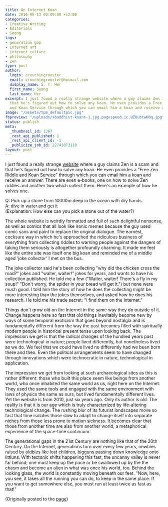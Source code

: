 ```yaml
---
title: An Internet Koan
date: 2016-05-13 03:09:00 +12:00
categories:
- Creative Writing
- Editorials
- Seong
tags:
- generation gap
- internet art
- internet culture
- philosophy
- Zen
type: post
author:
  login: crouchingrooster
  email: crouchingrooster@hotmail.com
  display_name: S. Y. Her
  first_name: Seong
  last_name: Her
excerpt: I just found a really strange website where a guy claims Zen is a scam and
  that he's figured out how to solve any koan. He even provides a Free Zen Riddle
  and Koan Service through which you can email him a koan and receive an answer.
image: "/assets/tpm_defaultpic.jpg"
fbpreview: "/uploads/xbuddhist-koans-1.jpg.pagespeed.ic.UZ0ubtwH0q.jpg"
status: publish
meta:
  _thumbnail_id: 1287
  _rest_api_published: 1
  _rest_api_client_id: -1
  _publicize_job_id: 22741873110
layout: post
---
```


<p>I just found a really strange <a href="http://www.heartofmeditation.com/buddhist-koans.html" target="_blank">website</a> where a guy claims Zen is a scam and that he's figured out how to solve any koan. He even provides a "Free Zen Riddle and Koan Service" through which you can email him a koan and receive an answer. There are even e-books, one on how to solve Zen riddles and another two which collect them. Here's an example of how he solves one.</p>
<p>Q: Pick up a stone from 10000m deep in the ocean with dry hands.<br />
A: dive in water and get it<br />
(Explanation: How else can you pick a stone out of the water?)</p>
<p>The whole website is weirdly formatted and full of such delightful nonsense, as well as comics that all look like ironic memes because the guy used comic sans and paint to replace the original dialogue. The earnest, cocksure way in which he's approached the ridiculous business of everything from collecting riddles to warning people against the dangers of taking them seriously is altogether profoundly charming. It made me feel like the entire site was itself one big koan and reminded me of a middle aged 'joke collector' I met on the bus.</p>
<p>The joke collector said he's been collecting "why did the chicken cross the road?" jokes and "waiter, waiter!" jokes for years, and wants to have his collection published. He told me a few ("Waiter, waiter! There's a fly in my soup!" "Don't worry, the spider in your bread will get it.") but none were much good. I told him the story of how he does the collecting might be more interesting than the jokes themselves, and asked how he does his research. He told me his trade secret: "I find them on the Internet."</p>
<p>Things don't grow old on the Internet in the same way they do outside of it. Change happens here so fast that old things inevitably become new by ways of some temporal exoticism that goes beyond nostalgia and is fundamentally different from the way the past becomes filled with spiritually modern people in historical present tense upon looking back. The impression we get is that the radical changes of the hundred years past were technological in nature; people lived differently, but nonetheless lived as we do. We feel that we could have lived no differently had we been born there and then. Even the political arrangements seem to have changed through innovations which were technocratic in nature, technological in application.</p>
<p>The impression we get from looking at such archaeological sites as this is rather different: those who built this place seem like beings from another world, who once inhabited the same world as us, right here on the Internet. They used the same tools and engaged with the same environment with laws of physics the same as ours, but lived fundamentally different lives. Yet the website is from 2010, just six years ago. Only its author is old. The reality is that it is our age which is truly characterized by life-altering technological change. The rushing blur of its futurist landscapes move so fast that time isolates those slow to adapt to change itself into separate niches from those less prone to motion sickness. It becomes clear that those from another time are also from another world; a metaphorical experience of the space-time continuum.</p>
<p>The generational gaps in the 21st Century are nothing like that of the 20th Century. On the Internet, generations turn over every few years, newbies raised by oldbies like lost children, bigguns passing down knowledge onto littluns. With tectonic shifts happening this fast, the uncanny valley is never far behind; one must keep up the pace or be swallowed up by the the chasm and become an alien in what was once his world, too. Behind the looking glass, the world is constantly moving beneath our feet. "Now, here, you see, it takes all the running you can do, to keep in the same place. If you want to get somewhere else, you must run at least twice as fast as that!"</p>
<p>(Originally posted to the <a href="https://www.facebook.com/thephilosophersmouth/posts/1776747189225566">page</a>)</p>
